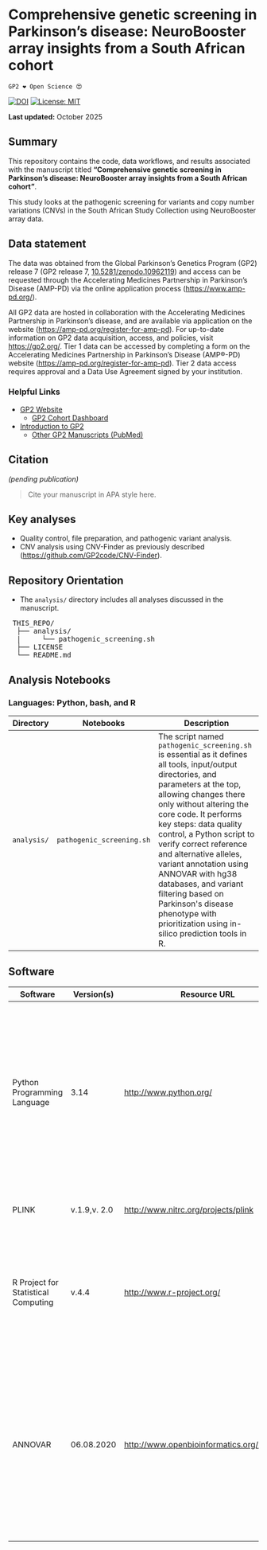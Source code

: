 # Comprehensive genetic screening in Parkinson’s disease: NeuroBooster array insights from a South African cohort

`GP2 ❤️ Open Science 😍`

[![DOI](https://zenodo.org/badge/DOI/10.5281/zenodo.17478293.svg)](https://doi.org/10.5281/zenodo.17478293) [![License: MIT](https://img.shields.io/badge/License-MIT-yellow.svg)](https://opensource.org/licenses/MIT)

**Last updated:** October 2025

## Summary

This repository contains the code, data workflows, and results associated with the manuscript titled **“Comprehensive genetic screening in Parkinson’s disease: NeuroBooster array insights from a South African cohort”**.

This study looks at the pathogenic screening for variants and copy number variations (CNVs) in the South African Study Collection using NeuroBooster array data. 

## Data statement
The data was obtained from the Global Parkinson’s Genetics Program (GP2) release 7 (GP2 release 7, [10.5281/zenodo.10962119](https://doi.org/10.5281/zenodo.10962119)) and access can be requested through the Accelerating Medicines Partnership in Parkinson’s Disease (AMP-PD) via the online application process (https://www.amp-pd.org/).

All GP2 data are hosted in collaboration with the Accelerating Medicines Partnership in Parkinson’s disease, and are available via application on the website (https://amp-pd.org/register-for-amp-pd). For up-to-date information on GP2 data acquisition, access, and policies, visit https://gp2.org/. Tier 1 data can be accessed by completing a form on the Accelerating Medicines Partnership in Parkinson’s Disease (AMP®-PD) website (https://amp-pd.org/register-for-amp-pd). Tier 2 data access requires approval and a Data Use Agreement signed by your institution.

### Helpful Links

- [GP2 Website](https://gp2.org/)
  - [GP2 Cohort Dashboard](https://gp2.org/cohort-dashboard-advanced/)
- [Introduction to GP2](https://movementdisorders.onlinelibrary.wiley.com/doi/10.1002/mds.28494)
  - [Other GP2 Manuscripts (PubMed)](https://pubmed.ncbi.nlm.nih.gov/?term=%22global+parkinson%27s+genetics+program%22)

## Citation
*(pending publication)*
> Cite your manuscript in APA style here.

## Key analyses
* Quality control, file preparation, and pathogenic variant analysis.  
* CNV analysis using CNV-Finder as previously described (https://github.com/GP2code/CNV-Finder). 

## Repository Orientation
- The `analysis/` directory includes all analyses discussed in the manuscript.

<pre> THIS_REPO/ 
  ├── analysis/ 
  |     └── pathogenic_screening.sh
  ├── LICENSE
  └── README.md 
</pre>

## Analysis Notebooks
### Languages: Python, bash, and R
| Directory | Notebooks   | Description | 
|-----------|----------------|--------|
|`analysis/`| `pathogenic_screening.sh`         | The script named ```pathogenic_screening.sh``` is essential as it defines all tools, input/output directories, and parameters at the top, allowing changes there only without altering the core code. It performs key steps: data quality control, a Python script to verify correct reference and alternative alleles, variant annotation using ANNOVAR with hg38 databases, and variant filtering based on Parkinson's disease phenotype with prioritization using in-silico prediction tools in R.|



## Software
| **Software** | **Version(s)** | **Resource URL** | **RRID** | **Notes** |
|--------------|----------------|------------------|----------|-----------|
|Python Programming Language|3.14|http://www.python.org/|RRID:SCR_008394|The Python script resolves any leftover reference and alternative allele issues since PLINK can sometimes incorrectly swap these alleles when switching between pfile and bfile|
|PLINK|v.1.9,v. 2.0|http://www.nitrc.org/projects/plink|RRID:SCR_001757|Used for quality control and file preparation.|
|R Project for Statistical Computing|v.4.4|http://www.r-project.org/|RRID:SCR_001905|R was used to filter variants based on PD phenotypes and then prioritize them using in-silico prediction tools.|
|ANNOVAR|06.08.2020|http://www.openbioinformatics.org/annovar/|RRID:SCR_012821|The process of adding information about a variant or a gene to allow for the interpretation process. The more information available, the better equipped we are to interpret the potential impact of a variant.|
